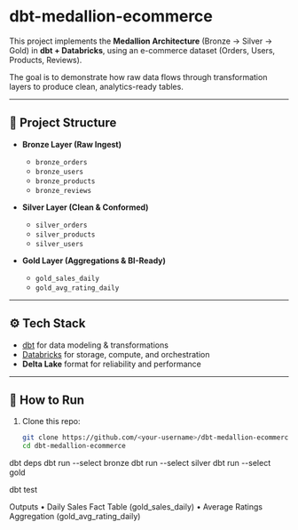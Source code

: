 # dbt-medallion-ecommerce

This project implements the **Medallion Architecture** (Bronze → Silver → Gold) in **dbt + Databricks**, using an e-commerce dataset (Orders, Users, Products, Reviews).  

The goal is to demonstrate how raw data flows through transformation layers to produce clean, analytics-ready tables.

---

## 📂 Project Structure

- **Bronze Layer (Raw Ingest)**
  - `bronze_orders`
  - `bronze_users`
  - `bronze_products`
  - `bronze_reviews`

- **Silver Layer (Clean & Conformed)**
  - `silver_orders`
  - `silver_products`
  - `silver_users`

- **Gold Layer (Aggregations & BI-Ready)**
  - `gold_sales_daily`
  - `gold_avg_rating_daily`

---

## ⚙️ Tech Stack
- [dbt](https://docs.getdbt.com/) for data modeling & transformations
- [Databricks](https://www.databricks.com/) for storage, compute, and orchestration
- **Delta Lake** format for reliability and performance

---

## 🚀 How to Run
1. Clone this repo:
   ```bash
   git clone https://github.com/<your-username>/dbt-medallion-ecommerce.git
   cd dbt-medallion-ecommerce
dbt deps
dbt run --select bronze
dbt run --select silver
dbt run --select gold

dbt test

 Outputs
	•	Daily Sales Fact Table (gold_sales_daily)
	•	Average Ratings Aggregation (gold_avg_rating_daily)
